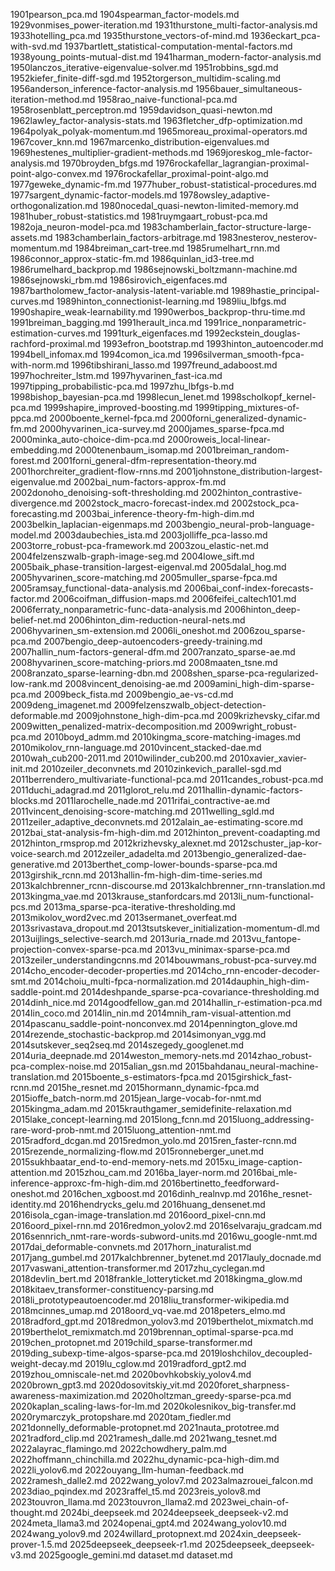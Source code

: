 1901pearson_pca.md
1904spearman_factor-models.md
1929vonmises_power-iteration.md
1931thurstone_multi-factor-analysis.md
1933hotelling_pca.md
1935thurstone_vectors-of-mind.md
1936eckart_pca-with-svd.md
1937bartlett_statistical-computation-mental-factors.md
1938young_points-mutual-dist.md
1941harman_modern-factor-analysis.md
1950lanczos_iterative-eigenvalue-solver.md
1951robbins_sgd.md
1952kiefer_finite-diff-sgd.md
1952torgerson_multidim-scaling.md
1956anderson_inference-factor-analysis.md
1956bauer_simultaneous-iteration-method.md
1958rao_naive-functional-pca.md
1958rosenblatt_perceptron.md
1959davidson_quasi-newton.md
1962lawley_factor-analysis-stats.md
1963fletcher_dfp-optimization.md
1964polyak_polyak-momentum.md
1965moreau_proximal-operators.md
1967cover_knn.md
1967marcenko_distribution-eigenvalues.md
1969hestenes_multiplier-gradient-methods.md
1969joreskog_mle-factor-analysis.md
1970broyden_bfgs.md
1976rockafellar_lagrangian-proximal-point-algo-convex.md
1976rockafellar_proximal-point-algo.md
1977geweke_dynamic-fm.md
1977huber_robust-statistical-procedures.md
1977sargent_dynamic-factor-models.md
1978owsley_adaptive-orthogonalization.md
1980nocedal_quasi-newton-limited-memory.md
1981huber_robust-statistics.md
1981ruymgaart_robust-pca.md
1982oja_neuron-model-pca.md
1983chamberlain_factor-structure-large-assets.md
1983chamberlain_factors-arbitrage.md
1983nesterov_nesterov-momentum.md
1984breiman_cart-tree.md
1985rumelhart_rnn.md
1986connor_approx-static-fm.md
1986quinlan_id3-tree.md
1986rumelhard_backprop.md
1986sejnowski_boltzmann-machine.md
1986sejnowski_rbm.md
1986sirovich_eigenfaces.md
1987bartholomew_factor-analysis-latent-variable.md
1989hastie_principal-curves.md
1989hinton_connectionist-learning.md
1989liu_lbfgs.md
1990shapire_weak-learnability.md
1990werbos_backprop-thru-time.md
1991breiman_bagging.md
1991herault_inca.md
1991rice_nonparametric-estimation-curves.md
1991turk_eigenfaces.md
1992eckstein_douglas-rachford-proximal.md
1993efron_bootstrap.md
1993hinton_autoencoder.md
1994bell_infomax.md
1994comon_ica.md
1996silverman_smooth-fpca-with-norm.md
1996tibshirani_lasso.md
1997freund_adaboost.md
1997hochreiter_lstm.md
1997hyvarinen_fast-ica.md
1997tipping_probabilistic-pca.md
1997zhu_lbfgs-b.md
1998bishop_bayesian-pca.md
1998lecun_lenet.md
1998scholkopf_kernel-pca.md
1999shapire_improved-boosting.md
1999tipping_mixtures-of-ppca.md
2000boente_kernel-fpca.md
2000forni_generalized-dynamic-fm.md
2000hyvarinen_ica-survey.md
2000james_sparse-fpca.md
2000minka_auto-choice-dim-pca.md
2000roweis_local-linear-embedding.md
2000tenenbaum_isomap.md
2001breiman_random-forest.md
2001forni_general-dfm-representation-theory.md
2001horchreiter_gradient-flow-rnns.md
2001johnstone_distribution-largest-eigenvalue.md
2002bai_num-factors-approx-fm.md
2002donoho_denoising-soft-thresholding.md
2002hinton_contrastive-divergence.md
2002stock_macro-forecast-index.md
2002stock_pca-forecasting.md
2003bai_inference-theory-fm-high-dim.md
2003belkin_laplacian-eigenmaps.md
2003bengio_neural-prob-language-model.md
2003daubechies_ista.md
2003jolliffe_pca-lasso.md
2003torre_robust-pca-framework.md
2003zou_elastic-net.md
2004felzenszwalb-graph-image-seg.md
2004lowe_sift.md
2005baik_phase-transition-largest-eigenval.md
2005dalal_hog.md
2005hyvarinen_score-matching.md
2005muller_sparse-fpca.md
2005ramsay_functional-data-analysis.md
2006bai_conf-index-forecasts-factor.md
2006coifman_diffusion-maps.md
2006feifei_caltech101.md
2006ferraty_nonparametric-func-data-analysis.md
2006hinton_deep-belief-net.md
2006hinton_dim-reduction-neural-nets.md
2006hyvarinen_sm-extension.md
2006li_oneshot.md
2006zou_sparse-pca.md
2007bengio_deep-autoencoders-greedy-training.md
2007hallin_num-factors-general-dfm.md
2007ranzato_sparse-ae.md
2008hyvarinen_score-matching-priors.md
2008maaten_tsne.md
2008ranzato_sparse-learning-dbn.md
2008shen_sparse-pca-regularized-low-rank.md
2008vincent_denoising-ae.md
2009amini_high-dim-sparse-pca.md
2009beck_fista.md
2009bengio_ae-vs-cd.md
2009deng_imagenet.md
2009felzenszwalb_object-detection-deformable.md
2009johnstone_high-dim-pca.md
2009krizhevsky_cifar.md
2009witten_penalized-matrix-decomposition.md
2009wright_robust-pca.md
2010boyd_admm.md
2010kingma_score-matching-images.md
2010mikolov_rnn-language.md
2010vincent_stacked-dae.md
2010wah_cub200-2011.md
2010wilinder_cub200.md
2010xavier_xavier-init.md
2010zeiler_deconvnets.md
2010zinkevich_parallel-sgd.md
2011berrendero_multivariate-functional-pca.md
2011candes_robust-pca.md
2011duchi_adagrad.md
2011glorot_relu.md
2011hallin-dynamic-factors-blocks.md
2011larochelle_nade.md
2011rifai_contractive-ae.md
2011vincent_denoising-score-matching.md
2011welling_sgld.md
2011zeiler_adaptive_deconvnets.md
2012alain_ae-estimating-score.md
2012bai_stat-analysis-fm-high-dim.md
2012hinton_prevent-coadapting.md
2012hinton_rmsprop.md
2012krizhevsky_alexnet.md
2012schuster_jap-kor-voice-search.md
2012zeiler_adadelta.md
2013bengio_generalized-dae-generative.md
2013berthet_comp-lower-bounds-sparse-pca.md
2013girshik_rcnn.md
2013hallin-fm-high-dim-time-series.md
2013kalchbrenner_rcnn-discourse.md
2013kalchbrenner_rnn-translation.md
2013kingma_vae.md
2013krause_stanfordcars.md
2013li_num-functional-pcs.md
2013ma_sparse-pca-iterative-thresholding.md
2013mikolov_word2vec.md
2013sermanet_overfeat.md
2013srivastava_dropout.md
2013tsutskever_initialization-momentum-dl.md
2013uijlings_selective-search.md
2013uria_rnade.md
2013vu_fantope-projection-convex-sparse-pca.md
2013vu_minimax-sparse-pca.md
2013zeiler_understandingcnns.md
2014bouwmans_robust-pca-survey.md
2014cho_encoder-decoder-properties.md
2014cho_rnn-encoder-decoder-smt.md
2014choiu_multi-fpca-normalization.md
2014dauphin_high-dim-saddle-point.md
2014deshpande_sparse-pca-covariance-thresholding.md
2014dinh_nice.md
2014goodfellow_gan.md
2014hallin_r-estimation-pca.md
2014lin_coco.md
2014lin_nin.md
2014mnih_ram-visual-attention.md
2014pascanu_saddle-point-nonconvex.md
2014pennington_glove.md
2014rezende_stochastic-backprop.md
2014simonyan_vgg.md
2014sutskever_seq2seq.md
2014szegedy_googlenet.md
2014uria_deepnade.md
2014weston_memory-nets.md
2014zhao_robust-pca-complex-noise.md
2015alian_gsn.md
2015bahdanau_neural-machine-translation.md
2015boente_s-estimators-fpca.md
2015girshick_fast-rcnn.md
2015he_resnet.md
2015hormann_dynamic-fpca.md
2015ioffe_batch-norm.md
2015jean_large-vocab-for-nmt.md
2015kingma_adam.md
2015krauthgamer_semidefinite-relaxation.md
2015lake_concept-learning.md
2015long_fcnn.md
2015luong_addressing-rare-word-prob-nmt.md
2015luong_attention-nmt.md
2015radford_dcgan.md
2015redmon_yolo.md
2015ren_faster-rcnn.md
2015rezende_normalizing-flow.md
2015ronneberger_unet.md
2015sukhbaatar_end-to-end-memory-nets.md
2015xu_image-caption-attention.md
2015zhou_cam.md
2016ba_layer-norm.md
2016bai_mle-inference-approxc-fm-high-dim.md
2016bertinetto_feedforward-oneshot.md
2016chen_xgboost.md
2016dinh_realnvp.md
2016he_resnet-identity.md
2016hendrycks_gelu.md
2016huang_densenet.md
2016isola_cgan-image-translation.md
2016oord_pixel-cnn.md
2016oord_pixel-rnn.md
2016redmon_yolov2.md
2016selvaraju_gradcam.md
2016sennrich_nmt-rare-words-subword-units.md
2016wu_google-nmt.md
2017dai_deformable-convnets.md
2017horn_inaturalist.md
2017jang_gumbel.md
2017kalchbrenner_bytenet.md
2017lauly_docnade.md
2017vaswani_attention-transformer.md
2017zhu_cyclegan.md
2018devlin_bert.md
2018frankle_lotteryticket.md
2018kingma_glow.md
2018kitaev_transformer-constituency-parsing.md
2018li_prototypeautoencoder.md
2018liu_transformer-wikipedia.md
2018mcinnes_umap.md
2018oord_vq-vae.md
2018peters_elmo.md
2018radford_gpt.md
2018redmon_yolov3.md
2019berthelot_mixmatch.md
2019berthelot_remixmatch.md
2019brennan_optimal-sparse-pca.md
2019chen_protopnet.md
2019child_sparse-transformer.md
2019ding_subexp-time-algos-sparse-pca.md
2019loshchilov_decoupled-weight-decay.md
2019lu_cglow.md
2019radford_gpt2.md
2019zhou_omniscale-net.md
2020bovhkobskiy_yolov4.md
2020brown_gpt3.md
2020dosovitskiy_vit.md
2020foret_sharpness-awareness-maximization.md
2020holtzman_greedy-sparse-pca.md
2020kaplan_scaling-laws-for-lm.md
2020kolesnikov_big-transfer.md
2020rymarczyk_protopshare.md
2020tam_fiedler.md
2021donnelly_deformable-protopnet.md
2021nauta_prototree.md
2021radford_clip.md
2021ramesh_dalle.md
2021wang_tesnet.md
2022alayrac_flamingo.md
2022chowdhery_palm.md
2022hoffmann_chinchilla.md
2022hu_dynamic-pca-high-dim.md
2022li_yolov6.md
2022ouyang_llm-human-feedback.md
2022ramesh_dalle2.md
2022wang_yolov7.md
2023almazrouei_falcon.md
2023diao_pqindex.md
2023raffel_t5.md
2023reis_yolov8.md
2023touvron_llama.md
2023touvron_llama2.md
2023wei_chain-of-thought.md
2024bi_deepseek.md
2024deepseek_deepseek-v2.md
2024meta_llama3.md
2024openai_gpt4.md
2024wang_yolov10.md
2024wang_yolov9.md
2024willard_protopnext.md
2024xin_deepseek-prover-1.5.md
2025deepseek_deepseek-r1.md
2025deepseek_deepseek-v3.md
2025google_gemini.md
dataset.md
dataset.md
